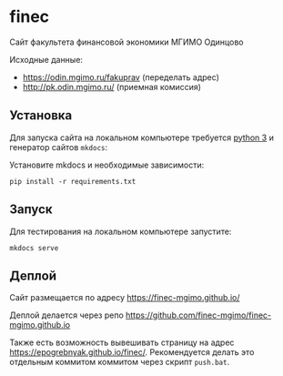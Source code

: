 # finec

Сайт факультета финансовой экономики МГИМО Одинцово

Исходные данные:

- https://odin.mgimo.ru/fakuprav (переделать адрес)
- http://pk.odin.mgimo.ru/ (приемная комиссия)


## Установка


Для запуска сайта на локальном компьютере требуется [python 3](https://www.python.org/) и 
генератор сайтов `mkdocs`:

<!--
```python get-pip.py``` or ```pip install --upgrade pip``` to update
-->

Установите mkdocs и необходимые зависимости:

```
pip install -r requirements.txt 
```

## Запуск 

Для тестирования на локальном компьютере запустите:

```
mkdocs serve
```

## Деплой

Сайт размещается по адресу https://finec-mgimo.github.io/

Деплой делается через репо https://github.com/finec-mgimo/finec-mgimo.github.io

Также есть возможность вывешивать страницу на адрес <https://epogrebnyak.github.io/finec/>. 
Рекомендуется делать это отдельным коммитом коммитом через скрипт `push.bat`.  

